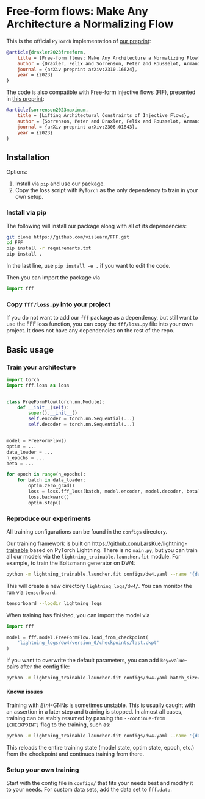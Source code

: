 # Free-form flows: Make Any Architecture a Normalizing Flow 

This is the official `PyTorch` implementation of [our preprint](http://arxiv.org/abs/2310.16624):

```bibtex
@article{draxler2023freeform,
    title = {Free-form flows: Make Any Architecture a Normalizing Flow},
    author = {Draxler, Felix and Sorrenson, Peter and Rousselot, Armand and Zimmermann, Lea and Köthe, Ullrich},
    journal = {arXiv preprint arXiv:2310.16624},
    year = {2023}
}
```

The code is also compatible with Free-form injective flows (FIF), presented in [this preprint](http://arxiv.org/abs/2306.01843):

```bibtex
@article{sorrenson2023maximum,
    title = {Lifting Architectural Constraints of Injective Flows},
    author = {Sorrenson, Peter and Draxler, Felix and Rousselot, Armand and Hummerich, Sander and Zimmermann, Lea and Köthe, Ullrich},
    journal = {arXiv preprint arXiv:2306.01843},
    year = {2023}
}
```


## Installation

Options:

1. Install via `pip` and use our package.
2. Copy the loss script with `PyTorch` as the only dependency to train in your own setup.

### Install via pip

The following will install our package along with all of its dependencies:

```bash
git clone https://github.com/vislearn/FFF.git
cd FFF
pip install -r requirements.txt
pip install .
```

In the last line, use `pip install -e .` if you want to edit the code.

Then you can import the package via

```python
import fff
```

### Copy `fff/loss.py` into your project

If you do not want to add our `fff` package as a dependency,
but still want to use the FFF loss function,
you can copy the `fff/loss.py` file into your own project.
It does not have any dependencies on the rest of the repo.


## Basic usage

### Train your architecture 

```python
import torch
import fff.loss as loss


class FreeFormFlow(torch.nn.Module):
    def __init__(self):
        super().__init__()
        self.encoder = torch.nn.Sequential(...)
        self.decoder = torch.nn.Sequential(...)


model = FreeFormFlow()
optim = ...
data_loader = ...
n_epochs = ...
beta = ...

for epoch in range(n_epochs):
    for batch in data_loader:
        optim.zero_grad()
        loss = loss.fff_loss(batch, model.encoder, model.decoder, beta)
        loss.backward()
        optim.step()
```


### Reproduce our experiments

All training configurations can be found in the `configs` directory.

Our training framework is built on https://github.com/LarsKue/lightning-trainable based on PyTorch Lightning. There is no `main.py`, but you can train all our models via the `lightning_trainable.launcher.fit` module.
For example, to train the Boltzmann generator on DW4:
```bash
python -m lightning_trainable.launcher.fit configs/dw4.yaml --name '{data_set[name]}'
```

This will create a new directory `lightning_logs/dw4/`. You can monitor the run via `tensorboard`:
```bash
tensorboard --logdir lightning_logs
```

When training has finished, you can import the model via
```python
import fff

model = fff.model.FreeFormFlow.load_from_checkpoint(
    'lightning_logs/dw4/version_0/checkpoints/last.ckpt'
)
```

If you want to overwrite the default parameters, you can add `key=value`-pairs after the config file:
```bash
python -m lightning_trainable.launcher.fit configs/dw4.yaml batch_size=128 loss_weights.noisy_reconstruction=20 --name '{data_set[name]}'
```

#### Known issues

Training with $E(n)$-GNNs is sometimes unstable. This is usually caught with an assertion in a later step and training is stopped.
In almost all cases, training can be stably resumed by passing the `--continue-from [CHECKPOINT]` flag to the training, such as:
```bash
python -m lightning_trainable.launcher.fit configs/dw4.yaml --name '{data_set[name]}' --continue-from lightning_logs/dw4/version_0/checkpoints/last.ckpt
```
This reloads the entire training state (model state, optim state, epoch, etc.) from the checkpoint and continues training from there.


### Setup your own training

Start with the config file in `configs/` that fits your needs best and modify it to your needs.
For custom data sets, add the data set to `fff.data`.
